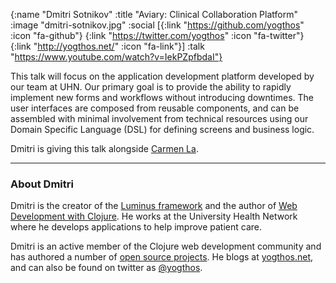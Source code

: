 {:name  "Dmitri Sotnikov"
 :title "Aviary: Clinical Collaboration Platform"
 :image "dmitri-sotnikov.jpg"
 :social [{:link "https://github.com/yogthos" :icon "fa-github"}
 		  {:link "https://twitter.com/yogthos" :icon "fa-twitter"}
 		  {:link "http://yogthos.net/" :icon "fa-link"}]
 :talk "https://www.youtube.com/watch?v=IekPZpfbdaI"}

This talk will focus on the application development platform developed by our team at UHN. Our primary goal is to provide the ability to rapidly implement new forms and workflows without introducing downtimes. The user interfaces are composed from reusable components, and can be assembled with minimal involvement from technical resources using our Domain Specific Language (DSL) for defining screens and business logic.

Dmitri is giving this talk alongside [Carmen La](carmen-la).

---

### About Dmitri

Dmitri is the creator of the [Luminus framework](http://www.luminusweb.net/) and the author of [Web Development with Clojure](https://www.amazon.com/gp/product/1680500821). He works at the University Health Network where he develops applications to help improve patient care.

Dmitri is an active member of the Clojure web development community and has authored a number of [open source projects](https://github.com/yogthos). He blogs at [yogthos.net](http://yogthos.net/), and can also be found on twitter as [@yogthos](https://twitter.com/yogthos).